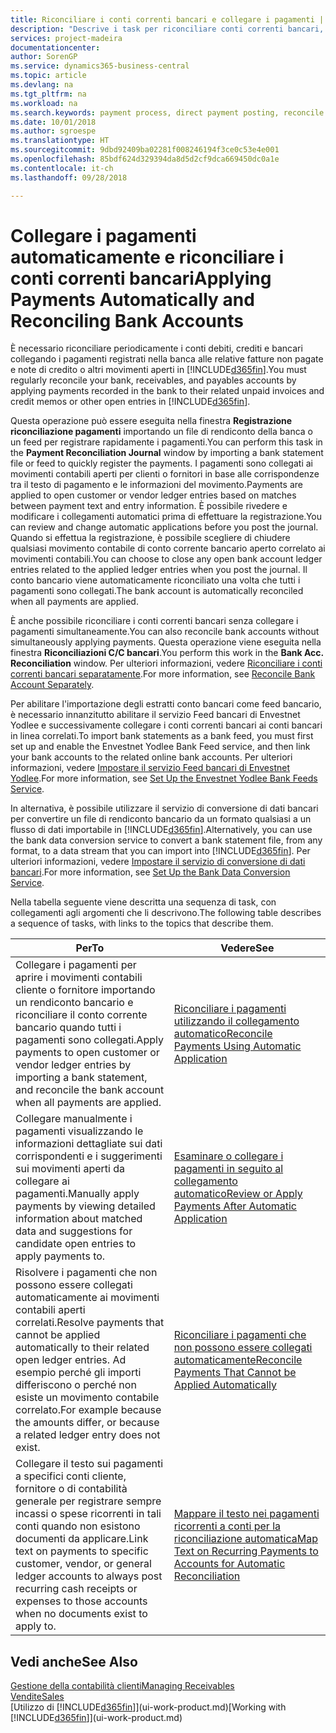 ```yaml
---
title: Riconciliare i conti correnti bancari e collegare i pagamenti | Documenti Microsoft
description: "Descrive i task per riconciliare conti correnti bancari, conti di contabilità clienti, fornitori, registrazione incassi o spese e per applicare i pagamenti automaticamente."
services: project-madeira
documentationcenter: 
author: SorenGP
ms.service: dynamics365-business-central
ms.topic: article
ms.devlang: na
ms.tgt_pltfrm: na
ms.workload: na
ms.search.keywords: payment process, direct payment posting, reconcile payment, expenses, cash receipts
ms.date: 10/01/2018
ms.author: sgroespe
ms.translationtype: HT
ms.sourcegitcommit: 9dbd92409ba02281f008246194f3ce0c53e4e001
ms.openlocfilehash: 85bdf624d329394da8d5d2cf9dca669450dc0a1e
ms.contentlocale: it-ch
ms.lasthandoff: 09/28/2018

---
```

# <a name="applying-payments-automatically-and-reconciling-bank-accounts"></a><span data-ttu-id="71edc-103">Collegare i pagamenti automaticamente e riconciliare i conti correnti bancari</span><span class="sxs-lookup"><span data-stu-id="71edc-103">Applying Payments Automatically and Reconciling Bank Accounts</span></span>
<span data-ttu-id="71edc-104">È necessario riconciliare periodicamente i conti debiti, crediti e bancari collegando i pagamenti registrati nella banca alle relative fatture non pagate e note di credito o altri movimenti aperti in [!INCLUDE[d365fin](includes/d365fin_long_md.md)].</span><span class="sxs-lookup"><span data-stu-id="71edc-104">You must regularly reconcile your bank, receivables, and payables accounts by applying payments recorded in the bank to their related unpaid invoices and credit memos or other open entries in [!INCLUDE[d365fin](includes/d365fin_long_md.md)].</span></span>  

<span data-ttu-id="71edc-105">Questa operazione può essere eseguita nella finestra **Registrazione riconciliazione pagamenti** importando un file di rendiconto della banca o un feed per registrare rapidamente i pagamenti.</span><span class="sxs-lookup"><span data-stu-id="71edc-105">You can perform this task in the **Payment Reconciliation Journal** window by importing a bank statement file or feed to quickly register the payments.</span></span> <span data-ttu-id="71edc-106">I pagamenti sono collegati ai movimenti contabili aperti per clienti o fornitori in base alle corrispondenze tra il testo di pagamento e le informazioni del movimento.</span><span class="sxs-lookup"><span data-stu-id="71edc-106">Payments are applied to open customer or vendor ledger entries based on matches between payment text and entry information.</span></span> <span data-ttu-id="71edc-107">È possibile rivedere e modificare i collegamenti automatici prima di effettuare la registrazione.</span><span class="sxs-lookup"><span data-stu-id="71edc-107">You can review and change automatic applications before you post the journal.</span></span> <span data-ttu-id="71edc-108">Quando si effettua la registrazione, è possibile scegliere di chiudere qualsiasi movimento contabile di conto corrente bancario aperto correlato ai movimenti contabili.</span><span class="sxs-lookup"><span data-stu-id="71edc-108">You can choose to close any open bank account ledger entries related to the applied ledger entries when you post the journal.</span></span> <span data-ttu-id="71edc-109">Il conto bancario viene automaticamente riconciliato una volta che tutti i pagamenti sono collegati.</span><span class="sxs-lookup"><span data-stu-id="71edc-109">The bank account is automatically reconciled when all payments are applied.</span></span>

<span data-ttu-id="71edc-110">È anche possibile riconciliare i conti correnti bancari senza collegare i pagamenti simultaneamente.</span><span class="sxs-lookup"><span data-stu-id="71edc-110">You can also reconcile bank accounts without simultaneously applying payments.</span></span> <span data-ttu-id="71edc-111">Questa operazione viene eseguita nella finestra **Riconciliazioni C/C bancari**.</span><span class="sxs-lookup"><span data-stu-id="71edc-111">You perform this work in the **Bank Acc. Reconciliation** window.</span></span> <span data-ttu-id="71edc-112">Per ulteriori informazioni, vedere [Riconciliare i conti correnti bancari separatamente](bank-how-reconcile-bank-accounts-separately.md).</span><span class="sxs-lookup"><span data-stu-id="71edc-112">For more information, see [Reconcile Bank Account Separately](bank-how-reconcile-bank-accounts-separately.md).</span></span>   

<span data-ttu-id="71edc-113">Per abilitare l'importazione degli estratti conto bancari come feed bancario, è necessario innanzitutto abilitare il servizio Feed bancari di Envestnet Yodlee e successivamente collegare i conti correnti bancari ai conti bancari in linea correlati.</span><span class="sxs-lookup"><span data-stu-id="71edc-113">To import bank statements as a bank feed, you must first set up and enable the Envestnet Yodlee Bank Feed service, and then link your bank accounts to the related online bank accounts.</span></span> <span data-ttu-id="71edc-114">Per ulteriori informazioni, vedere [Impostare il servizio Feed bancari di Envestnet Yodlee](bank-how-setup-bank-statement-service.md).</span><span class="sxs-lookup"><span data-stu-id="71edc-114">For more information, see [Set Up the Envestnet Yodlee Bank Feeds Service](bank-how-setup-bank-statement-service.md).</span></span>  

<span data-ttu-id="71edc-115">In alternativa, è possibile utilizzare il servizio di conversione di dati bancari per convertire un file di rendiconto bancario da un formato qualsiasi a un flusso di dati importabile in [!INCLUDE[d365fin](includes/d365fin_long_md.md)].</span><span class="sxs-lookup"><span data-stu-id="71edc-115">Alternatively, you can use the bank data conversion service to convert a bank statement file, from any format, to a data stream that you can import into [!INCLUDE[d365fin](includes/d365fin_long_md.md)].</span></span> <span data-ttu-id="71edc-116">Per ulteriori informazioni, vedere [Impostare il servizio di conversione di dati bancari](bank-how-setup-bank-data-conversion-service.md).</span><span class="sxs-lookup"><span data-stu-id="71edc-116">For more information, see [Set Up the Bank Data Conversion Service](bank-how-setup-bank-data-conversion-service.md).</span></span>  

<span data-ttu-id="71edc-117">Nella tabella seguente viene descritta una sequenza di task, con collegamenti agli argomenti che li descrivono.</span><span class="sxs-lookup"><span data-stu-id="71edc-117">The following table describes a sequence of tasks, with links to the topics that describe them.</span></span>  

| <span data-ttu-id="71edc-118">Per</span><span class="sxs-lookup"><span data-stu-id="71edc-118">To</span></span> | <span data-ttu-id="71edc-119">Vedere</span><span class="sxs-lookup"><span data-stu-id="71edc-119">See</span></span> |
| --- | --- |
| <span data-ttu-id="71edc-120">Collegare i pagamenti per aprire i movimenti contabili cliente o fornitore importando un rendiconto bancario e riconciliare il conto corrente bancario quando tutti i pagamenti sono collegati.</span><span class="sxs-lookup"><span data-stu-id="71edc-120">Apply payments to open customer or vendor ledger entries by importing a bank statement, and reconcile the bank account when all payments are applied.</span></span> |[<span data-ttu-id="71edc-121">Riconciliare i pagamenti utilizzando il collegamento automatico</span><span class="sxs-lookup"><span data-stu-id="71edc-121">Reconcile Payments Using Automatic Application</span></span>](receivables-how-reconcile-payments-auto-application.md) |
| <span data-ttu-id="71edc-122">Collegare manualmente i pagamenti visualizzando le informazioni dettagliate sui dati corrispondenti e i suggerimenti sui movimenti aperti da collegare ai pagamenti.</span><span class="sxs-lookup"><span data-stu-id="71edc-122">Manually apply payments by viewing detailed information about matched data and suggestions for candidate open entries to apply payments to.</span></span> |[<span data-ttu-id="71edc-123">Esaminare o collegare i pagamenti in seguito al collegamento automatico</span><span class="sxs-lookup"><span data-stu-id="71edc-123">Review or Apply Payments After Automatic Application</span></span>](receivables-how-review-apply-payments-auto-application.md) |
| <span data-ttu-id="71edc-124">Risolvere i pagamenti che non possono essere collegati automaticamente ai movimenti contabili aperti correlati.</span><span class="sxs-lookup"><span data-stu-id="71edc-124">Resolve payments that cannot be applied automatically to their related open ledger entries.</span></span> <span data-ttu-id="71edc-125">Ad esempio perché gli importi differiscono o perché non esiste un movimento contabile correlato.</span><span class="sxs-lookup"><span data-stu-id="71edc-125">For example because the amounts differ, or because a related ledger entry does not exist.</span></span> |[<span data-ttu-id="71edc-126">Riconciliare i pagamenti che non possono essere collegati automaticamente</span><span class="sxs-lookup"><span data-stu-id="71edc-126">Reconcile Payments That Cannot be Applied Automatically</span></span>](receivables-how-reconcile-payments-cannot-apply-auto.md) |
| <span data-ttu-id="71edc-127">Collegare il testo sui pagamenti a specifici conti cliente, fornitore o di contabilità generale per registrare sempre incassi o spese ricorrenti in tali conti quando non esistono documenti da applicare.</span><span class="sxs-lookup"><span data-stu-id="71edc-127">Link text on payments to specific customer, vendor, or general ledger accounts to always post recurring cash receipts or expenses to those accounts when no documents exist to apply to.</span></span> |[<span data-ttu-id="71edc-128">Mappare il testo nei pagamenti ricorrenti a conti per la riconciliazione automatica</span><span class="sxs-lookup"><span data-stu-id="71edc-128">Map Text on Recurring Payments to Accounts for Automatic Reconciliation</span></span>](receivables-how-map-text-recurring-payments-accounts-auto-reconcilliation.md) |

## <a name="see-also"></a><span data-ttu-id="71edc-129">Vedi anche</span><span class="sxs-lookup"><span data-stu-id="71edc-129">See Also</span></span>
[<span data-ttu-id="71edc-130">Gestione della contabilità clienti</span><span class="sxs-lookup"><span data-stu-id="71edc-130">Managing Receivables</span></span>](receivables-manage-receivables.md)  
[<span data-ttu-id="71edc-131">Vendite</span><span class="sxs-lookup"><span data-stu-id="71edc-131">Sales</span></span>](sales-manage-sales.md)  
<span data-ttu-id="71edc-132">[Utilizzo di [!INCLUDE[d365fin](includes/d365fin_md.md)]](ui-work-product.md)</span><span class="sxs-lookup"><span data-stu-id="71edc-132">[Working with [!INCLUDE[d365fin](includes/d365fin_md.md)]](ui-work-product.md)</span></span>

